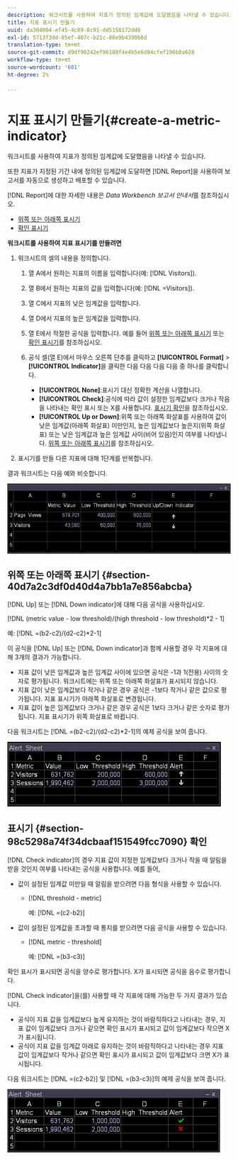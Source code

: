```yaml
---
description: 워크시트를 사용하여 지표가 정의된 임계값에 도달했음을 나타낼 수 있습니다.
title: 지표 표시기 만들기
uuid: da304004-ef45-4c89-8c91-dd5158172dd6
exl-id: 5713f3dd-85ef-407c-b21c-80e9b4390b6d
translation-type: tm+mt
source-git-commit: d9df90242ef96188f4e4b5e6d04cfef196b0a628
workflow-type: tm+mt
source-wordcount: '601'
ht-degree: 2%

---
```


# 지표 표시기 만들기{#create-a-metric-indicator}

워크시트를 사용하여 지표가 정의된 임계값에 도달했음을 나타낼 수 있습니다.

또한 지표가 지정된 기간 내에 정의된 임계값에 도달하면 [!DNL Report]을 사용하여 보고서를 자동으로 생성하고 배포할 수 있습니다.

[!DNL Report]에 대한 자세한 내용은 *Data Workbench 보고서 안내서*&#x200B;를 참조하십시오.

* [위쪽 또는 아래쪽 표시기](../../../../home/c-get-started/c-analysis-vis/c-wksts/c-metric-ind.md#section-40d7a2c3df0d40d4a7bb1a7e856abcba)
* [확인 표시기](../../../../home/c-get-started/c-analysis-vis/c-wksts/c-metric-ind.md#section-98c5298a74f34dcbaaf151549fcc7090)

**워크시트를 사용하여 지표 표시기를 만들려면**

1. 워크시트의 셀의 내용을 정의합니다.

   1. 열 A에서 원하는 지표의 이름을 입력합니다(예: [!DNL Visitors]).
   1. 열 B에서 원하는 지표의 값을 입력합니다(예: [!DNL =Visitors]).
   1. 열 C에서 지표의 낮은 임계값을 입력합니다.
   1. 열 D에서 지표의 높은 임계값을 입력합니다.
   1. 열 E에서 적절한 공식을 입력합니다. 예를 들어 [위쪽 또는 아래쪽 표시기](../../../../home/c-get-started/c-analysis-vis/c-wksts/c-metric-ind.md#section-40d7a2c3df0d40d4a7bb1a7e856abcba) 또는 [확인 표시기](../../../../home/c-get-started/c-analysis-vis/c-wksts/c-metric-ind.md#section-98c5298a74f34dcbaaf151549fcc7090)를 참조하십시오.
   1. 공식 셀(열 E)에서 마우스 오른쪽 단추를 클릭하고 **[!UICONTROL Format]** > **[!UICONTROL Indicator]**&#x200B;을 클릭한 다음 다음 다음 다음 중 하나를 클릭합니다.

      * **[!UICONTROL None]**:표시기 대신 정확한 계산을 나열합니다.
      * **[!UICONTROL Check]**:공식에 따라 값이 설정한 임계값보다 크거나 작음을 나타내는 확인 표시 또는 X를 사용합니다. [표시기 확인](../../../../home/c-get-started/c-analysis-vis/c-wksts/c-metric-ind.md#section-98c5298a74f34dcbaaf151549fcc7090)을 참조하십시오.
      * **[!UICONTROL Up or Down]**:위쪽 또는 아래쪽 화살표를 사용하여 값이 낮은 임계값(아래쪽 화살표) 미만인지, 높은 임계값보다 높은지(위쪽 화살표) 또는 낮은 임계값과 높은 임계값 사이(비어 있음)인지 여부를 나타냅니다. [위쪽 또는 아래쪽 표시기](../../../../home/c-get-started/c-analysis-vis/c-wksts/c-metric-ind.md#section-40d7a2c3df0d40d4a7bb1a7e856abcba)를 참조하십시오.

1. 표시기를 만들 다른 지표에 대해 1단계를 반복합니다.

결과 워크시트는 다음 예와 비슷합니다.

![](assets/vis_Worksheet_Alerts.png)

## 위쪽 또는 아래쪽 표시기 {#section-40d7a2c3df0d40d4a7bb1a7e856abcba}

[!DNL Up] 또는 [!DNL Down indicator]에 대해 다음 공식을 사용하십시오.

[!DNL (metric value - low threshold)/(high threshold - low threshold)*2 - 1]

예: [!DNL =(b2-c2)/(d2-c2)*2-1]

이 공식을 [!DNL Up] 또는 [!DNL Down indicator]과 함께 사용할 경우 각 지표에 대해 3개의 결과가 가능합니다.

* 지표 값이 낮은 임계값과 높은 임계값 사이에 있으면 공식은 -1과 1(전용) 사이의 숫자로 평가됩니다. 워크시트에는 위쪽 또는 아래쪽 화살표가 표시되지 않습니다.
* 지표 값이 낮은 임계값보다 작거나 같은 경우 공식은 -1보다 작거나 같은 값으로 평가됩니다. 지표 표시기가 아래쪽 화살표로 변경됩니다.
* 지표 값이 높은 임계값보다 크거나 같은 경우 공식은 1보다 크거나 같은 숫자로 평가됩니다. 지표 표시기가 위쪽 화살표로 바뀝니다.

다음 워크시트는 [!DNL =(b2-c2)/(d2-c2)*2-1]의 예제 공식을 보여 줍니다.

![](assets/vis_Worksheet_Alerts_UpDown.png)

## 표시기 {#section-98c5298a74f34dcbaaf151549fcc7090} 확인

[!DNL Check indicator]의 경우 지표 값이 지정한 임계값보다 크거나 작을 때 알림을 받을 것인지 여부를 나타내는 공식을 사용합니다. 예를 들어,

* 값이 설정된 임계값 미만일 때 알림을 받으려면 다음 형식을 사용할 수 있습니다.

   * [!DNL threshold - metric]

      예: [!DNL =(c2-b2)]

* 값이 설정된 임계값을 초과할 때 통지를 받으려면 다음 공식을 사용할 수 있습니다.

   * [!DNL metric - threshold]

      예: [!DNL =(b3-c3)]

확인 표시가 표시되면 공식을 양수로 평가합니다. X가 표시되면 공식을 음수로 평가합니다.

[!DNL Check indicator]을(를) 사용할 때 각 지표에 대해 가능한 두 가지 결과가 있습니다.

* 공식이 지표 값을 임계값보다 높게 유지하는 것이 바람직하다고 나타내는 경우, 지표 값이 임계값보다 크거나 같으면 확인 표시가 표시되고 값이 임계값보다 작으면 X가 표시됩니다.
* 공식이 지표 값을 임계값 아래로 유지하는 것이 바람직하다고 나타내는 경우 지표 값이 임계값보다 작거나 같으면 확인 표시가 표시되고 값이 임계값보다 크면 X가 표시됩니다.

다음 워크시트는 [!DNL =(c2-b2)] 및 [!DNL =(b3-c3)]의 예제 공식을 보여 줍니다.

![](assets/vis_Worksheet_Alerts_Check.png)
